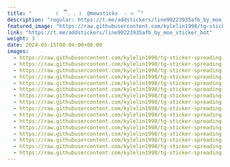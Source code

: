```yaml
---
title: "        ꒰  ྀི◞ ◟ ꒱  @mewsticks  ܀ ⊹ ˚"
description: "regular: https://t.me/addstickers/line90223935afb_by_moe_sticker_bot"
featured_image: "https://raw.githubusercontent.com/kylelin1998/tg-sticker-spreading-worldwide-images/main/img/eeec55dd-05d3-480b-854b-5a4fefa55b49.jpg"
link: "https://t.me/addstickers/line90223935afb_by_moe_sticker_bot"
weight: 3
date: 2024-05-15T08:04:00+08:00
images:
  - https://raw.githubusercontent.com/kylelin1998/tg-sticker-spreading-worldwide-images/main/img/eeec55dd-05d3-480b-854b-5a4fefa55b49.jpg
  - https://raw.githubusercontent.com/kylelin1998/tg-sticker-spreading-worldwide-images/main/img/289b9be1-50b4-4eab-b599-c9900583868b.jpg
  - https://raw.githubusercontent.com/kylelin1998/tg-sticker-spreading-worldwide-images/main/img/04f918fb-bfb9-4a6a-966d-4c2b4fd8c96c.jpg
  - https://raw.githubusercontent.com/kylelin1998/tg-sticker-spreading-worldwide-images/main/img/f07815dc-fc20-42d8-a636-a4016678c1de.jpg
  - https://raw.githubusercontent.com/kylelin1998/tg-sticker-spreading-worldwide-images/main/img/f8bf47c6-b0d5-472d-852e-397d1ec69639.jpg
  - https://raw.githubusercontent.com/kylelin1998/tg-sticker-spreading-worldwide-images/main/img/d9bdec7f-3267-41d8-a8a7-0d88adaaa554.jpg
  - https://raw.githubusercontent.com/kylelin1998/tg-sticker-spreading-worldwide-images/main/img/ce68a859-11e1-4a30-93d6-709d4d797064.jpg
  - https://raw.githubusercontent.com/kylelin1998/tg-sticker-spreading-worldwide-images/main/img/a9647cd9-2857-4392-b2b5-7b4fb1e9917b.jpg
  - https://raw.githubusercontent.com/kylelin1998/tg-sticker-spreading-worldwide-images/main/img/fe9497aa-d90a-42d1-9a07-ea31ca34313b.jpg
  - https://raw.githubusercontent.com/kylelin1998/tg-sticker-spreading-worldwide-images/main/img/8ad60591-5451-4474-b2ce-031795fc1231.jpg
  - https://raw.githubusercontent.com/kylelin1998/tg-sticker-spreading-worldwide-images/main/img/20de0f68-05d8-40a7-be1b-07da6ae09e0b.jpg
  - https://raw.githubusercontent.com/kylelin1998/tg-sticker-spreading-worldwide-images/main/img/9ddf6e4f-8bc9-4c75-9b99-5eecaef8a868.jpg
  - https://raw.githubusercontent.com/kylelin1998/tg-sticker-spreading-worldwide-images/main/img/408f62b5-4385-4d27-8f17-e0bc6738ce96.jpg
  - https://raw.githubusercontent.com/kylelin1998/tg-sticker-spreading-worldwide-images/main/img/22e9506b-ec71-4cdd-957f-a01b950a825c.jpg
  - https://raw.githubusercontent.com/kylelin1998/tg-sticker-spreading-worldwide-images/main/img/99754b5d-3ee7-42b1-808b-2e6d33d5e050.jpg
  - https://raw.githubusercontent.com/kylelin1998/tg-sticker-spreading-worldwide-images/main/img/08cae0e7-86b4-490e-9cec-b178cbb9ebad.jpg
---
```

